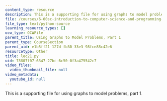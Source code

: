 ```yaml
---
content_type: resource
description: This is a supporting file for using graphs to model problems, part 1.
file: /courses/6-00sc-introduction-to-computer-science-and-programming-spring-2011/78807f07634727bc6c500f3a475542c7_lec21.py
file_type: text/python-source
learning_resource_types: []
ocw_type: OCWFile
parent_title: Using Graphs to Model Problems, Part 1
parent_type: CourseSection
parent_uid: e1b5ff21-127d-fb30-33e3-98fce88c42e6
resourcetype: Other
title: lec21.py
uid: 78807f07-6347-27bc-6c50-0f3a475542c7
video_files:
  video_thumbnail_file: null
video_metadata:
  youtube_id: null
---
```

This is a supporting file for using graphs to model problems, part 1.

